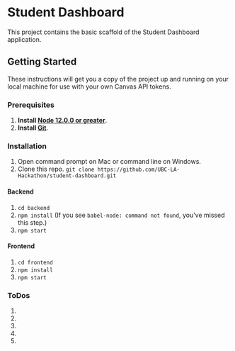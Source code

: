 # Student Dashboard
This project contains the basic scaffold of the Student Dashboard application.

## Getting Started
These instructions will get you a copy of the project up and running on your local machine for use with your own Canvas API tokens.

### Prerequisites
1. **Install [Node 12.0.0 or greater](https://nodejs.org)**.
2. **Install [Git](https://git-scm.com/downloads)**.

### Installation
1. Open command prompt on Mac or command line on Windows.
1. Clone this repo. `git clone https://github.com/UBC-LA-Hackathon/student-dashboard.git`

#### Backend
1. `cd backend`
1. `npm install` (If you see `babel-node: command not found`, you've missed this step.)
1. `npm start`

#### Frontend
1. `cd frontend`
1. `npm install`
1. `npm start`

### ToDos
1.
1.
1.
1.
1.